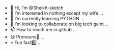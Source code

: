 - 👋 Hi, I’m @Sheikh-sketch
- 👀 I’m interested in nothing except my wife ...
- 🌱 I’m currently learning PYTHON ...
- 💞️ I’m looking to collaborate on big tech gaint ...
- 📫 How to reach me in github  ...
- 😄 Pronouns🎐 ...
- ⚡ Fun fact0️⃣ ...

<!---
Sheikh-sketch/Sheikh-sketch is a ✨ special ✨ repository because its `README.md` (this file) appears on your GitHub profile.
You can click the Preview link to take a look at your changes.
--->
